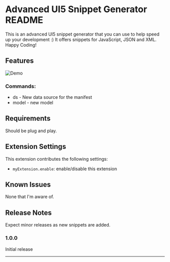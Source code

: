# Advanced UI5 Snippet Generator README

This is an advanced UI5 snippet generator that you can use to help speed up your development :) It offers snippets for JavaScript, JSON and XML. Happy Coding!

## Features

![Demo](https://user-images.githubusercontent.com/19891236/92242881-63900f00-eeb8-11ea-9809-d13e3a9a9840.gif)

### Commands:
* ds - New data source for the manifest
* model - new model 

## Requirements

Should be plug and play.

## Extension Settings

This extension contributes the following settings:

* `myExtension.enable`: enable/disable this extension

## Known Issues

None that I'm aware of.

## Release Notes

Expect minor releases as new snippets are added.

### 1.0.0

Initial release


-----------------------------------------------------------------------------------------------------------


